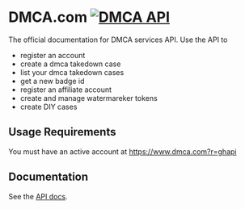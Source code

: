 # DMCA.com [![DMCA API](https://images.dmca.com/Badges/dmca-badge-w200-5x1-04.png)](https://www.dmca.com)

The official documentation for DMCA services API.
Use the API to 
- register an account
- create a dmca takedown case
- list your dmca takedown cases
- get a new badge id
- register an affiliate account
- create and manage watermareker tokens
- create DIY cases

## Usage Requirements

You must have an active account at https://www.dmca.com?r=ghapi

## Documentation

See the [API docs](https://github.com/dmca-services/api/wiki).
